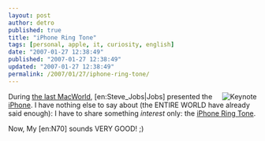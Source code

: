 ```yaml
---
layout: post
author: detro
published: true
title: "iPhone Ring Tone"
tags: [personal, apple, it, curiosity, english]
date: "2007-01-27 12:38:49"
published: "2007-01-27 12:38:49"
updated: "2007-01-27 12:38:49"
permalink: /2007/01/27/iphone-ring-tone/
---
```


<img src="http://images.apple.com/home/2007/images/promomacworldkeynote20070109.jpg" alt="Keynote" align="right" />
During <a href="http://www.apple.com/quicktime/qtv/mwsf07/">the last MacWorld</a>, [en:Steve_Jobs|Jobs] presented the <a href="http://www.apple.com/iphone/">iPhone</a>. I have nothing else to say about (the ENTIRE WORLD have already said enough): I have to share something <em>interest</em> only: the <a href="http://downloads.detronizator.org/iPhone Ring.mp3.bz2">iPhone Ring Tone</a>.

Now, My [en:N70] sounds VERY GOOD! ;)
